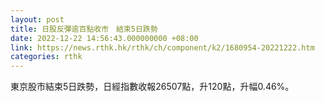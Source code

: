 ```yaml
---
layout: post
title: 日股反彈逾百點收市　結束5日跌勢
date: 2022-12-22 14:56:43.000000000 +08:00
link: https://news.rthk.hk/rthk/ch/component/k2/1680954-20221222.htm
categories: rthk
---
```


東京股市結束5日跌勢，日經指數收報26507點，升120點，升幅0.46%。
